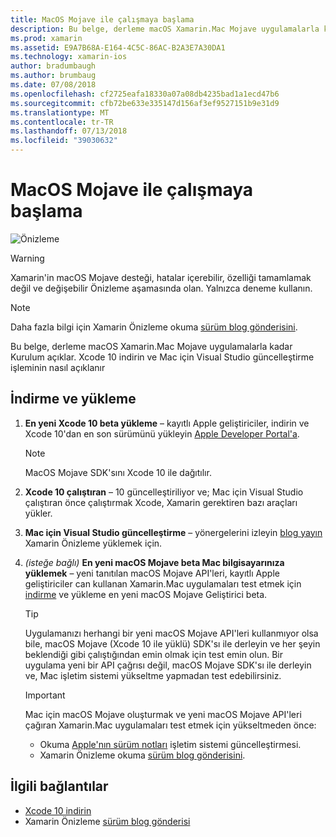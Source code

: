 ```yaml
---
title: MacOS Mojave ile çalışmaya başlama
description: Bu belge, derleme macOS Xamarin.Mac Mojave uygulamalarla kadar Kurulum açıklar. Xcode 10 indirin ve Mac için Visual Studio güncelleştirme işleminin nasıl açıklanır
ms.prod: xamarin
ms.assetid: E9A7B68A-E164-4C5C-86AC-B2A3E7A30DA1
ms.technology: xamarin-ios
author: bradumbaugh
ms.author: brumbaug
ms.date: 07/08/2018
ms.openlocfilehash: cf2725eafa18330a07a08db4235bad1a1ecd47b6
ms.sourcegitcommit: cfb72be633e335147d156af3ef9527151b9e31d9
ms.translationtype: MT
ms.contentlocale: tr-TR
ms.lasthandoff: 07/13/2018
ms.locfileid: "39030632"
---
```

# <a name="getting-started-with-macos-mojave"></a>MacOS Mojave ile çalışmaya başlama

![Önizleme](~/media/shared/preview.png)

> [!WARNING]
> Xamarin'in macOS Mojave desteği, hatalar içerebilir, özelliği tamamlamak değil ve değişebilir Önizleme aşamasında olan.
> Yalnızca deneme kullanın.

> [!NOTE]
> Daha fazla bilgi için Xamarin Önizleme okuma [sürüm blog gönderisini](https://releases.xamarin.com/preview-release-xcode-10-beta-3/).

Bu belge, derleme macOS Xamarin.Mac Mojave uygulamalarla kadar Kurulum açıklar. Xcode 10 indirin ve Mac için Visual Studio güncelleştirme işleminin nasıl açıklanır

## <a name="download-and-install"></a>İndirme ve yükleme

1. **En yeni Xcode 10 beta yükleme** – kayıtlı Apple geliştiriciler, indirin ve Xcode 10'dan en son sürümünü yükleyin [Apple Developer Portal'a](https://developer.apple.com/download/).

   > [!NOTE]
   > MacOS Mojave SDK'sını Xcode 10 ile dağıtılır.

2. **Xcode 10 çalıştıran** – 10 güncelleştiriliyor ve; Mac için Visual Studio çalıştıran önce çalıştırmak Xcode, Xamarin gerektiren bazı araçları yükler.

3. **Mac için Visual Studio güncelleştirme** – yönergelerini izleyin [blog yayın](https://releases.xamarin.com/preview-release-xcode-10-beta-3/) Xamarin Önizleme yüklemek için.

4. _(isteğe bağlı)_  **En yeni macOS Mojave beta Mac bilgisayarınıza yüklemek** – yeni tanıtılan macOS Mojave API'leri, kayıtlı Apple geliştiriciler can kullanan Xamarin.Mac uygulamaları test etmek için [indirme](https://developer.apple.com/download/) ve yükleme en yeni macOS Mojave Geliştirici beta.

   > [!TIP]
   > Uygulamanızı herhangi bir yeni macOS Mojave API'leri kullanmıyor olsa bile, macOS Mojave (Xcode 10 ile yüklü) SDK'sı ile derleyin ve her şeyin beklendiği gibi çalıştığından emin olmak için test emin olun. Bir uygulama yeni bir API çağrısı değil, macOS Mojave SDK'sı ile derleyin ve, Mac işletim sistemi yükseltme yapmadan test edebilirsiniz.

   > [!IMPORTANT]
   > Mac için macOS Mojave oluşturmak ve yeni macOS Mojave API'leri çağıran Xamarin.Mac uygulamaları test etmek için yükseltmeden önce:
   > - Okuma [Apple'nın sürüm notları](https://developer.apple.com/download/) işletim sistemi güncelleştirmesi.
   > - Xamarin Önizleme okuma [sürüm blog gönderisini](https://releases.xamarin.com/preview-release-xcode-10-beta-3/).

## <a name="related-links"></a>İlgili bağlantılar

- [Xcode 10 indirin](https://developer.apple.com/download/)
- Xamarin Önizleme [sürüm blog gönderisi](https://releases.xamarin.com/preview-release-xcode-10-beta-3/)
